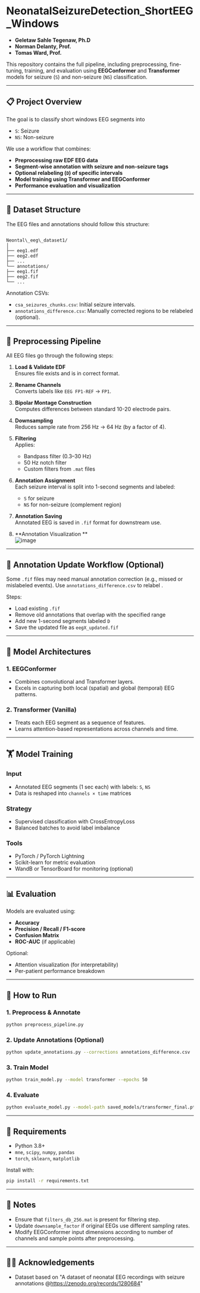 # NeonatalSeizureDetection_ShortEEG_Windows
- **Geletaw Sahle Tegenaw, Ph.D**
- **Norman Delanty, Prof.**
- **Tomas Ward, Prof.**

This repository contains the full pipeline, including preprocessing, fine-tuning, training, and evaluation using **EEGConformer** and **Transformer** models for seizure (`S`) and non-seizure (`NS`) classification.

---

## 📋 Project Overview

The goal is to classify short windows EEG segments into
- `S`: Seizure
- `NS`: Non-seizure

We use a  workflow that combines:
- **Preprocessing raw EDF EEG data**
- **Segment-wise annotation with seizure and non-seizure tags**
- **Optional relabeling (`D`) of specific intervals**
- **Model training using Transformer and EEGConformer**
- **Performance evaluation and visualization**

---

## 📂 Dataset Structure

The EEG files and annotations should follow this structure:

```

Neontal\_eeg\_dataset1/
│
├── eeg1.edf
├── eeg2.edf
├── ...
└── annotations/
├── eeg1.fif
├── eeg2.fif
└── ...

````

Annotation CSVs:
- `csa_seizures_chunks.csv`: Initial seizure intervals.
- `annotations_difference.csv`: Manually corrected regions to be relabeled (optional).

---

## 🧠 Preprocessing Pipeline

All EEG files go through the following steps:

1. **Load & Validate EDF**  
   Ensures file exists and is in correct format.

2. **Rename Channels**  
   Converts labels like `EEG FP1-REF` → `FP1`.

3. **Bipolar Montage Construction**  
   Computes differences between standard 10-20 electrode pairs.

4. **Downsampling**  
   Reduces sample rate from 256 Hz → 64 Hz (by a factor of 4).

5. **Filtering**  
   Applies:
   - Bandpass filter (0.3–30 Hz)
   - 50 Hz notch filter
   - Custom filters from `.mat` files

6. **Annotation Assignment**  
   Each seizure interval is split into 1-second segments and labeled:
   - `S` for seizure
   - `NS` for non-seizure (complement region)

7. **Annotation Saving**  
   Annotated EEG is saved in `.fif` format for downstream use.
   
9. **Annotation Visualization **  
   ![image](https://github.com/user-attachments/assets/40971b57-4701-401c-8cd9-81dea935fff0)

---

## 🔁 Annotation Update Workflow (Optional)

Some `.fif` files may need manual annotation correction (e.g., missed or mislabeled events). Use `annotations_difference.csv` to relabel .

Steps:
- Load existing `.fif`
- Remove old annotations that overlap with the specified range
- Add new 1-second segments labeled `D`
- Save the updated file as `eegX_updated.fif`

---

## 🧠 Model Architectures

### 1. EEGConformer

- Combines convolutional and Transformer layers.
- Excels in capturing both local (spatial) and global (temporal) EEG patterns.

### 2. Transformer (Vanilla)

- Treats each EEG segment as a sequence of features.
- Learns attention-based representations across channels and time.

---

## 🏋️ Model Training

### Input
- Annotated EEG segments (1 sec each) with labels: `S`, `NS`
- Data is reshaped into `channels × time` matrices

### Strategy
- Supervised classification with CrossEntropyLoss
- Balanced batches to avoid label imbalance

### Tools
- PyTorch / PyTorch Lightning
- Scikit-learn for metric evaluation
- WandB or TensorBoard for monitoring (optional)

---

## 📊 Evaluation

Models are evaluated using:

- **Accuracy**
- **Precision / Recall / F1-score**
- **Confusion Matrix**
- **ROC-AUC** (if applicable)

Optional:
- Attention visualization (for interpretability)
- Per-patient performance breakdown

---

## 🔧 How to Run

### 1. Preprocess & Annotate

```bash
python preprocess_pipeline.py
````

### 2. Update Annotations (Optional)

```bash
python update_annotations.py --corrections annotations_difference.csv
```

### 3. Train Model

```bash
python train_model.py --model transformer --epochs 50
```

### 4. Evaluate

```bash
python evaluate_model.py --model-path saved_models/transformer_final.pt
```

---

## 📎 Requirements

* Python 3.8+
* `mne`, `scipy`, `numpy`, `pandas`
* `torch`, `sklearn`, `matplotlib`

Install with:

```bash
pip install -r requirements.txt
```

---

## 📌 Notes

* Ensure that `filters_db_256.mat` is present for filtering step.
* Update `downsample_factor` if original EEGs use different sampling rates.
* Modify EEGConformer input dimensions according to number of channels and sample points after preprocessing.

---

## 👩‍🔬 Acknowledgements

* Dataset based on  "A dataset of neonatal EEG recordings with seizure annotations @https://zenodo.org/records/1280684"





